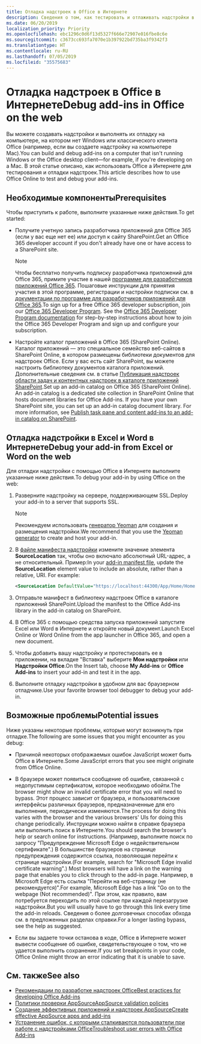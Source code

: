 ```yaml
---
title: Отладка надстроек в Office в Интернете
description: Сведения о том, как тестировать и отлаживать надстройки в Office в Интернете.
ms.date: 06/20/2019
localization_priority: Priority
ms.openlocfilehash: ebc1296c0d6f13d5327f666e72907e016fbe8c6e
ms.sourcegitcommit: c3673cc693fa7070e1b397922bd735ba3f9342f3
ms.translationtype: HT
ms.contentlocale: ru-RU
ms.lasthandoff: 07/05/2019
ms.locfileid: "35575683"
---
```

# <a name="debug-add-ins-in-office-on-the-web"></a><span data-ttu-id="3adc8-103">Отладка надстроек в Office в Интернете</span><span class="sxs-lookup"><span data-stu-id="3adc8-103">Debug add-ins in Office on the web</span></span>


<span data-ttu-id="3adc8-104">Вы можете создавать надстройки и выполнять их отладку на компьютере, на котором нет Windows или классического клиента Office (например, если вы создаете надстройку на компьютере Mac).</span><span class="sxs-lookup"><span data-stu-id="3adc8-104">You can build and debug add-ins on a computer that isn't running Windows or the Office desktop client&mdash;for example, if you're developing on a Mac.</span></span> <span data-ttu-id="3adc8-105">В этой статье описано, как использовать Office а Интернете для тестирования и отладки надстроек.</span><span class="sxs-lookup"><span data-stu-id="3adc8-105">This article describes how to use Office Online to test and debug your add-ins.</span></span> 

## <a name="prerequisites"></a><span data-ttu-id="3adc8-106">Необходимые компоненты</span><span class="sxs-lookup"><span data-stu-id="3adc8-106">Prerequisites</span></span>

<span data-ttu-id="3adc8-107">Чтобы приступить к работе, выполните указанные ниже действия.</span><span class="sxs-lookup"><span data-stu-id="3adc8-107">To get started:</span></span>

- <span data-ttu-id="3adc8-108">Получите учетную запись разработчика приложений для Office 365 (если у вас еще нет ее) или доступ к сайту SharePoint.</span><span class="sxs-lookup"><span data-stu-id="3adc8-108">Get an Office 365 developer account if you don't already have one or have access to a SharePoint site.</span></span>

  > [!NOTE]
  > <span data-ttu-id="3adc8-p102">Чтобы бесплатно получить подписку разработчика приложений для Office 365, примите участие в нашей [программе для разработчиков приложений Office 365](https://developer.microsoft.com/office/dev-program). Пошаговые инструкции для принятия участия в этой программе, регистрации и настройки подписки см. в [документации по программе для разработчиков приложений для Office 365](/office/developer-program/office-365-developer-program).</span><span class="sxs-lookup"><span data-stu-id="3adc8-p102">To sign up for a free Office 365 developer subscription, join our [Office 365 Developer Program](https://developer.microsoft.com/office/dev-program). See the [Office 365 Developer Program documentation](/office/developer-program/office-365-developer-program) for step-by-step instructions about how to join the Office 365 Developer Program and sign up and configure your subscription.</span></span>

- <span data-ttu-id="3adc8-p103">Настройте каталог приложений в Office 365 (SharePoint Online). Каталог приложений — это специальное семейство веб-сайтов в SharePoint Online, в котором размещены библиотеки документов для надстроек Office. Если у вас есть сайт SharePoint, вы можете настроить библиотеку документов каталога приложений. Дополнительные сведения см. в статье [Публикация надстроек области задач и контентных надстроек в каталоге приложений SharePoint](../publish/publish-task-pane-and-content-add-ins-to-an-add-in-catalog.md).</span><span class="sxs-lookup"><span data-stu-id="3adc8-p103">Set up an add-in catalog on Office 365 (SharePoint Online). An add-in catalog is a dedicated site collection in SharePoint Online that hosts document libraries for Office Add-ins. If you have your own SharePoint site, you can set up an add-in catalog document library. For more information, see [Publish task pane and content add-ins to an add-in catalog on SharePoint](../publish/publish-task-pane-and-content-add-ins-to-an-add-in-catalog.md).</span></span>


## <a name="debug-your-add-in-from-excel-or-word-on-the-web"></a><span data-ttu-id="3adc8-114">Отладка надстройки в Excel и Word в Интернете</span><span class="sxs-lookup"><span data-stu-id="3adc8-114">Debug your add-in from Excel or Word on the web</span></span>

<span data-ttu-id="3adc8-115">Для отладки надстройки с помощью Office в Интернете выполните указанные ниже действия.</span><span class="sxs-lookup"><span data-stu-id="3adc8-115">To debug your add-in by using Office on the web:</span></span>

1. <span data-ttu-id="3adc8-116">Разверните надстройку на сервере, поддерживающем SSL.</span><span class="sxs-lookup"><span data-stu-id="3adc8-116">Deploy your add-in to a server that supports SSL.</span></span>

    > [!NOTE]
    > <span data-ttu-id="3adc8-117">Рекомендуем использовать [генератор Yeoman](https://github.com/OfficeDev/generator-office) для создания и размещения надстройки.</span><span class="sxs-lookup"><span data-stu-id="3adc8-117">We recommend that you use the [Yeoman generator](https://github.com/OfficeDev/generator-office) to create and host your add-in.</span></span>

2. <span data-ttu-id="3adc8-p104">В [файле манифеста надстройки](../develop/add-in-manifests.md) измените значение элемента **SourceLocation** так, чтобы оно включало абсолютный URL-адрес, а не относительный. Пример:</span><span class="sxs-lookup"><span data-stu-id="3adc8-p104">In your [add-in manifest file](../develop/add-in-manifests.md), update the **SourceLocation** element value to include an absolute, rather than a relative, URI. For example:</span></span>

    ```xml
    <SourceLocation DefaultValue="https://localhost:44300/App/Home/Home.html" />
    ```

3. <span data-ttu-id="3adc8-120">Отправьте манифест в библиотеку надстроек Office в каталоге приложений SharePoint.</span><span class="sxs-lookup"><span data-stu-id="3adc8-120">Upload the manifest to the Office Add-ins library in the add-in catalog on SharePoint.</span></span>

4. <span data-ttu-id="3adc8-121">В Office 365 с помощью средства запуска приложений запустите Excel или Word в Интернете и откройте новый документ.</span><span class="sxs-lookup"><span data-stu-id="3adc8-121">Launch Excel Online or Word Online from the app launcher in Office 365, and open a new document.</span></span>

5. <span data-ttu-id="3adc8-122">Чтобы добавить вашу надстройку и протестировать ее в приложении, на вкладке "Вставка" выберите **Мои надстройки** или **Надстройки Office**.</span><span class="sxs-lookup"><span data-stu-id="3adc8-122">On the Insert tab, choose  **My Add-ins** or **Office Add-ins** to insert your add-in and test it in the app.</span></span>

6. <span data-ttu-id="3adc8-123">Выполните отладку надстройки в удобном для вас браузерном отладчике.</span><span class="sxs-lookup"><span data-stu-id="3adc8-123">Use your favorite browser tool debugger to debug your add-in.</span></span>

## <a name="potential-issues"></a><span data-ttu-id="3adc8-124">Возможные проблемы</span><span class="sxs-lookup"><span data-stu-id="3adc8-124">Potential issues</span></span>

<span data-ttu-id="3adc8-125">Ниже указаны некоторые проблемы, которые могут возникнуть при отладке.</span><span class="sxs-lookup"><span data-stu-id="3adc8-125">The following are some issues that you might encounter as you debug:</span></span>

- <span data-ttu-id="3adc8-126">Причиной некоторых отображаемых ошибок JavaScript может быть Office в Интернете.</span><span class="sxs-lookup"><span data-stu-id="3adc8-126">Some JavaScript errors that you see might originate from Office Online.</span></span>

- <span data-ttu-id="3adc8-127">В браузере может появиться сообщение об ошибке, связанной с недопустимым сертификатом, которое необходимо обойти.</span><span class="sxs-lookup"><span data-stu-id="3adc8-127">The browser might show an invalid certificate error that you will need to bypass.</span></span> <span data-ttu-id="3adc8-128">Этот процесс зависит от браузера, и пользовательские интерфейсы различных браузеров, предназначенные для его выполнения, периодически изменяются.</span><span class="sxs-lookup"><span data-stu-id="3adc8-128">The process for doing this varies with the browser and the various browsers' UIs for doing this change periodically.</span></span> <span data-ttu-id="3adc8-129">Инструкции можно найти в справке браузера или выполнить поиск в Интернете.</span><span class="sxs-lookup"><span data-stu-id="3adc8-129">You should search the browser's help or search online for instructions.</span></span> <span data-ttu-id="3adc8-130">(Например, выполните поиск по запросу "Предупреждение Microsoft Edge о недействительном сертификате".) В большинстве браузеров на странице предупреждения содержится ссылка, позволяющая перейти к странице надстройки.</span><span class="sxs-lookup"><span data-stu-id="3adc8-130">(For example, search for "Microsoft Edge invalid certificate warning".) Most browsers will have a link on the warning page that enables you to click through to the add-in page.</span></span> <span data-ttu-id="3adc8-131">Например, в Microsoft Edge есть ссылка "Перейти на веб-страницу (не рекомендуется)".</span><span class="sxs-lookup"><span data-stu-id="3adc8-131">For example, Microsoft Edge has a link "Go on to the webpage (Not recommended)".</span></span> <span data-ttu-id="3adc8-132">При этом, как правило, вам потребуется переходить по этой ссылке при каждой перезагрузке надстройки.</span><span class="sxs-lookup"><span data-stu-id="3adc8-132">But you will usually have to go through this link every time the add-in reloads.</span></span> <span data-ttu-id="3adc8-133">Сведения о более долговечных способах обхода см. в предложенных разделах справки.</span><span class="sxs-lookup"><span data-stu-id="3adc8-133">For a longer lasting bypass, see the help as suggested.</span></span>

- <span data-ttu-id="3adc8-134">Если вы задаете точки останова в коде, Office в Интернете может вывести сообщение об ошибке, свидетельствующее о том, что не удается выполнить сохранение.</span><span class="sxs-lookup"><span data-stu-id="3adc8-134">If you set breakpoints in your code, Office Online might throw an error indicating that it is unable to save.</span></span>

## <a name="see-also"></a><span data-ttu-id="3adc8-135">См. также</span><span class="sxs-lookup"><span data-stu-id="3adc8-135">See also</span></span>

- [<span data-ttu-id="3adc8-136">Рекомендации по разработке надстроек Office</span><span class="sxs-lookup"><span data-stu-id="3adc8-136">Best practices for developing Office Add-ins</span></span>](../concepts/add-in-development-best-practices.md)
- [<span data-ttu-id="3adc8-137">Политики проверки AppSource</span><span class="sxs-lookup"><span data-stu-id="3adc8-137">AppSource validation policies</span></span>](/office/dev/store/validation-policies)  
- [<span data-ttu-id="3adc8-138">Создание эффективных приложений и надстроек AppSource</span><span class="sxs-lookup"><span data-stu-id="3adc8-138">Create effective AppSource apps and add-ins</span></span>](/office/dev/store/create-effective-office-store-listings)  
- [<span data-ttu-id="3adc8-139">Устранение ошибок, с которыми сталкиваются пользователи при работе с надстройками Office</span><span class="sxs-lookup"><span data-stu-id="3adc8-139">Troubleshoot user errors with Office Add-ins</span></span>](testing-and-troubleshooting.md)
    
